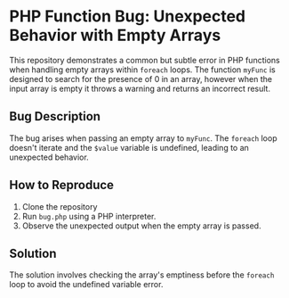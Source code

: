 # PHP Function Bug: Unexpected Behavior with Empty Arrays

This repository demonstrates a common but subtle error in PHP functions when handling empty arrays within `foreach` loops. The function `myFunc` is designed to search for the presence of 0 in an array, however when the input array is empty it throws a warning and returns an incorrect result.

## Bug Description
The bug arises when passing an empty array to `myFunc`.  The `foreach` loop doesn't iterate and the `$value` variable is undefined, leading to an unexpected behavior.

## How to Reproduce
1. Clone the repository
2. Run `bug.php` using a PHP interpreter.
3. Observe the unexpected output when the empty array is passed.

## Solution
The solution involves checking the array's emptiness before the `foreach` loop to avoid the undefined variable error.